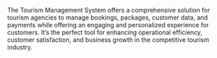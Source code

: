 The Tourism Management System offers a comprehensive solution for tourism agencies to manage bookings, packages, customer data, and payments while offering an engaging and personalized experience for customers. It’s the perfect tool for enhancing operational efficiency, customer satisfaction, and business growth in the competitive tourism industry.
